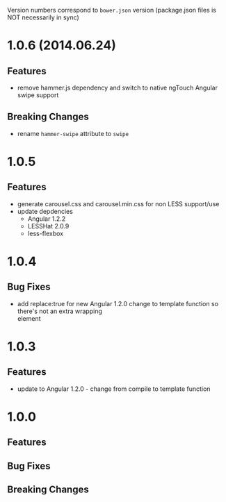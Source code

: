 Version numbers correspond to `bower.json` version (package.json files is NOT necessarily in sync)

# 1.0.6 (2014.06.24)
## Features
- remove hammer.js dependency and switch to native ngTouch Angular swipe support

## Breaking Changes
- rename `hammer-swipe` attribute to `swipe`


# 1.0.5
## Features
- generate carousel.css and carousel.min.css for non LESS support/use
- update depdencies
	- Angular 1.2.2
	- LESSHat 2.0.9
	- less-flexbox

	
# 1.0.4
## Bug Fixes
- add replace:true for new Angular 1.2.0 change to template function so there's not an extra wrapping <div> element

# 1.0.3
## Features
- update to Angular 1.2.0 - change from compile to template function

# 1.0.0

## Features
		
## Bug Fixes

## Breaking Changes